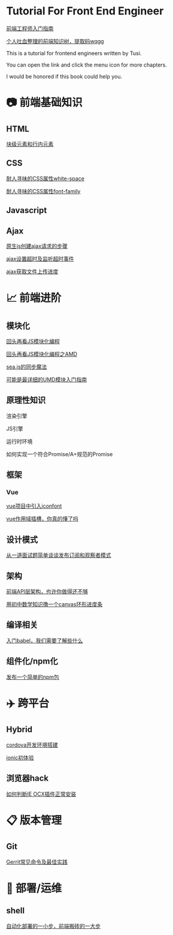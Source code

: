 # Tutorial For Front End Engineer

[前端工程师入门指南](https://cumt-robin.github.io/FE-learning)

[个人吐血整理的前端知识树，提取码wqgg](https://pan.baidu.com/s/1ns_xy2mV1Q49K9-GmUQmDA)

This is a tutorial for frontend engineers written by Tusi.

You can open the link and click the menu icon for more chapters.

I would be honored if this book could help you.

# :camera: 前端基础知识

## HTML

[块级元素和行内元素](https://cumt-robin.github.io/FE-learning/doc/%E5%9D%97%E7%BA%A7%E5%85%83%E7%B4%A0%E5%92%8C%E8%A1%8C%E5%86%85%E5%85%83%E7%B4%A0.html)

## CSS

[耐人寻味的CSS属性white-space](https://cumt-robin.github.io/FE-learning/doc/%E8%80%90%E4%BA%BA%E5%AF%BB%E5%91%B3%E7%9A%84CSS%E5%B1%9E%E6%80%A7white-space.html)

[耐人寻味的CSS属性font-family](https://cumt-robin.github.io/FE-learning/doc/%E8%80%90%E4%BA%BA%E5%AF%BB%E5%91%B3%E7%9A%84CSS%E5%B1%9E%E6%80%A7font-family.html)

## Javascript

## Ajax

[原生js创建ajax请求的步骤](https://cumt-robin.github.io/FE-learning/doc/%E5%8E%9F%E7%94%9Fjs%E5%88%9B%E5%BB%BAajax%E8%AF%B7%E6%B1%82%E7%9A%84%E6%AD%A5%E9%AA%A4.html)

[ajax设置超时及监听超时事件](https://cumt-robin.github.io/FE-learning/doc/ajax%E8%AE%BE%E7%BD%AE%E8%B6%85%E6%97%B6%E5%8F%8A%E7%9B%91%E5%90%AC%E4%BA%8B%E4%BB%B6.html)

[ajax获取文件上传进度](https://cumt-robin.github.io/FE-learning/doc/ajax%E8%8E%B7%E5%8F%96%E6%96%87%E4%BB%B6%E4%B8%8A%E4%BC%A0%E8%BF%9B%E5%BA%A6.html)

# :chart_with_upwards_trend: 前端进阶

## 模块化

[回头再看JS模块化编程](http://hexo.wbjiang.cn/%E5%9B%9E%E5%A4%B4%E5%86%8D%E7%9C%8BJS%E6%A8%A1%E5%9D%97%E5%8C%96%E7%BC%96%E7%A8%8B.html)

[回头再看JS模块化编程之AMD](http://hexo.wbjiang.cn/%E5%9B%9E%E5%A4%B4%E5%86%8D%E7%9C%8BJS%E6%A8%A1%E5%9D%97%E5%8C%96%E7%BC%96%E7%A8%8B%E4%B9%8BAMD.html)

[sea.js的同步魔法](https://juejin.im/post/5d637342518825168e6a16d4)

[可能是最详细的UMD模块入门指南](https://juejin.im/post/5d6769d05188250d9432aa7f)

## 原理性知识

渲染引擎

JS引擎

运行时环境

如何实现一个符合Promise/A+规范的Promise

## 框架

### Vue

[vue项目中引入iconfont](https://juejin.im/post/5d25bca351882557d44c8a85)

[vue作用域插槽，你真的懂了吗](https://juejin.im/post/5ca412c7f265da30a726e76b)

## 设计模式

[从一道面试题简单谈谈发布订阅和观察者模式](https://juejin.im/post/5df1a9906fb9a0163a482e53)

## 架构

[前端API层架构，也许你做得还不够](https://juejin.im/post/5de7169451882512454b18d8)

[用初中数学知识撸一个canvas环形进度条](https://juejin.im/post/5dc626125188253aec025a60)

## 编译相关

[入门babel，我们需要了解些什么](https://juejin.im/post/5df82fbae51d455828472a06)

## 组件化/npm化

[发布一个简单的npm包](http://hexo.wbjiang.cn/%E5%8F%91%E5%B8%83%E4%B8%80%E4%B8%AA%E7%AE%80%E5%8D%95%E7%9A%84npm%E5%8C%85.html)

# :airplane: 跨平台

## Hybrid

[cordova开发环境搭建](http://hexo.wbjiang.cn/cordova%E5%BC%80%E5%8F%91%E7%8E%AF%E5%A2%83%E6%90%AD%E5%BB%BA.html)

[ionic初体验](https://juejin.im/post/5dc152006fb9a04aaf40a013)

## 浏览器hack

[如何判断IE OCX插件正常安装](http://hexo.wbjiang.cn/%E5%A6%82%E4%BD%95%E5%88%A4%E6%96%ADIE%20OCX%E6%8F%92%E4%BB%B6%E6%AD%A3%E5%B8%B8%E5%AE%89%E8%A3%85%EF%BC%9F.html)

# :clipboard: 版本管理

## Git

[Gerrit常见命令及最佳实践](https://juejin.im/post/5d7f010351882501501106f3)

# :wrench: 部署/运维

## shell

[自动化部署的一小步，前端搬砖的一大步](https://juejin.im/post/5e206168f265da3e2b2d7560)

